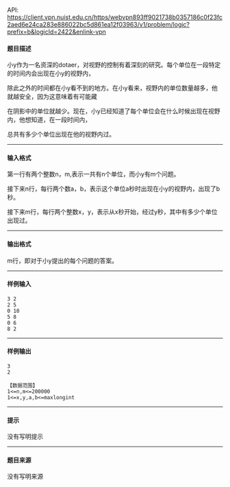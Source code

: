 API: https://client.vpn.nuist.edu.cn/https/webvpn893ff9021738b0357186c0f23fc2aed6e24ca283e886022bc5d861ea12f03963/v1/problem/logic?prefix=b&logicId=2422&enlink-vpn

#### 题目描述

小y作为一名资深的dotaer，对视野的控制有着深刻的研究。每个单位在一段特定的时间内会出现在小y的视野内，

除此之外的时间都在小y看不到的地方。在小y看来，视野内的单位数量越多，他就越安全，因为这意味着有可能藏

在阴影中的单位就越少。现在，小y已经知道了每个单位会在什么时候出现在视野内，他想知道，在一段时间内，

总共有多少个单位出现在他的视野内过。

---

#### 输入格式

第一行有两个整数n，m,表示一共有n个单位，而小y有m个问题。

接下来n行，每行两个数a，b，表示这个单位a秒时出现在小y的视野内，出现了b秒。

接下来m行，每行两个整数x，y，表示从x秒开始，经过y秒，其中有多少个单位出现过。

---

#### 输出格式

m行，即对于小y提出的每个问题的答案。

---

#### 样例输入
```
3 2
2 5
0 10
5 8
0 6
8 2
```

---

#### 样例输出
```
3
2
 
【数据范围】
1<=n,m<=200000
1<=x,y,a,b<=maxlongint
```

---

#### 提示

没有写明提示

---

#### 题目来源

没有写明来源